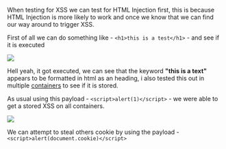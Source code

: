 When testing for XSS we can test for HTML Injection first, this is because HTML Injection is more likely to work and once we know that we can find our way around to trigger XSS.

First of all we can do something like - `<h1>this is a test</h1>` - and see if it is executed

![](https://i.imgur.com/4mqHggW.png)

Hell yeah, it got executed, we can see that the keyword **"this is a text"** appears to be formatted in html as an heading, i also tested this out in multiple [containers](https://itsfoss.com/firefox-containers/) to see if it is stored.

As usual using this payload - `<script>alert(1)</script>` - we were able to get a stored XSS on all containers.

![](https://i.imgur.com/0oLY5Y0.png)

We can attempt to steal others cookie by using the payload - `<script>alert(document.cookie)</script>` 